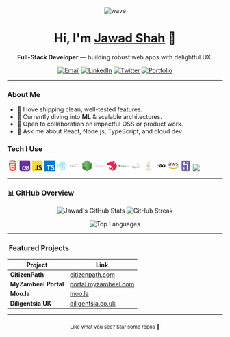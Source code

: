 <!-- Header -->
<div align="center">
  <img src="https://media2.giphy.com/media/79uMvMuByazSk1cZUX/giphy.gif?cid=ecf05e473ocvmlvn2df8dfx3uh3hrkom2vtc1e4udmv8z640&rid=giphy.gif&ct=s" alt="wave" width="72" height="72" />
  <h1>Hi, I'm <a href="https://jawad114.github.io/" title="Portfolio">Jawad Shah</a> 👋</h1>
  <p><b>Full-Stack Developer</b> — building robust web apps with delightful UX.</p>
  <p>
    <a href="mailto:col.jawadshahak47@gmail.com"><img alt="Email" src="https://img.shields.io/badge/Email-Contact-informational?style=flat-square&logo=gmail"></a>
    <a href="https://www.linkedin.com/in/jawad-shah/"><img alt="LinkedIn" src="https://img.shields.io/badge/LinkedIn-Connect-blue?style=flat-square&logo=linkedin"></a>
    <a href="https://twitter.com/private_boii"><img alt="Twitter" src="https://img.shields.io/badge/Twitter-Follow-1DA1F2?style=flat-square&logo=twitter"></a>
    <a href="https://jawad114.github.io/"><img alt="Portfolio" src="https://img.shields.io/badge/Portfolio-Visit-0ea5e9?style=flat-square&logo=vercel"></a>
  </p>
</div>

---

### About Me
- 🚀 I love shipping clean, well-tested features.
- 🌱 Currently diving into **ML** & scalable architectures.
- 🤝 Open to collaboration on impactful OSS or product work.
- 💬 Ask me about React, Node.js, TypeScript, and cloud dev.

### Tech I Use
<p>
<code><img height="25" src="https://raw.githubusercontent.com/github/explore/master/topics/html/html.png"></code>
<code><img height="25" src="https://raw.githubusercontent.com/github/explore/master/topics/css/css.png"></code>
<code><img height="25" src="https://raw.githubusercontent.com/github/explore/master/topics/javascript/javascript.png"></code>
<code><img height="25" src="https://raw.githubusercontent.com/github/explore/master/topics/typescript/typescript.png"></code>
<code><img height="25" src="https://raw.githubusercontent.com/github/explore/master/topics/react/react.png"></code>
<code><img height="25" src="https://raw.githubusercontent.com/github/explore/master/topics/nextjs/nextjs.png"></code>
<code><img height="25" src="https://raw.githubusercontent.com/github/explore/master/topics/nodejs/nodejs.png"></code>
<code><img height="25" src="https://raw.githubusercontent.com/github/explore/master/topics/express/express.png"></code>
<code><img height="25" src="https://raw.githubusercontent.com/github/explore/master/topics/nestjs/nestjs.png"></code>
<code><img height="25" src="https://raw.githubusercontent.com/github/explore/master/topics/mongodb/mongodb.png"></code>
<code><img height="25" src="https://raw.githubusercontent.com/github/explore/master/topics/mysql/mysql.png"></code>
<code><img height="25" src="https://raw.githubusercontent.com/github/explore/master/topics/java/java.png"></code>
<code><img height="25" src="https://raw.githubusercontent.com/github/explore/master/topics/go/go.png"></code>
<code><img height="25" src="https://raw.githubusercontent.com/devicons/devicon/master/icons/amazonwebservices/amazonwebservices-original.svg"></code>
<code><img height="25" src="https://raw.githubusercontent.com/devicons/devicon/master/icons/heroku/heroku-plain.svg"></code>
<code><img height="25" src="https://raw.githubusercontent.com/reduxjs/redux/master/logo/logo.png"></code>

</p>

---

### 📊 GitHub Overview
<div align="center">
  <!-- Stats (includes private + all commits) -->
  <img 
    src="https://github-readme-stats.vercel.app/api?username=jawad114&show_icons=true&include_all_commits=true&count_private=true&rank_icon=github&theme=tokyonight&hide_border=true&cache_seconds=1800" 
    alt="Jawad's GitHub Stats" height="165" />
  <!-- Streak -->
  <img 
    src="https://streak-stats.demolab.com?user=jawad114&theme=tokyonight&hide_border=true" 
    alt="GitHub Streak" height="165" />
</div>

<!-- Top languages note: based on repo size, not activity -->
<p align="center">
  <img 
    src="https://github-readme-stats.vercel.app/api/top-langs/?username=jawad114&layout=compact&langs_count=10&theme=tokyonight&hide_border=true&cache_seconds=1800" 
    alt="Top Languages" height="165" />
</p>

---
### ​ Featured Projects

| Project | Link |
|---------|------|
| **CitizenPath** | [citizenpath.com](https://citizenpath.com/) |
| **MyZambeel Portal** | [portal.myzambeel.com](https://portal.myzambeel.com/login) |
| **Moo.la** | [moo.la](https://moo.la/) |
| **Diligentsia UK** | [diligentsia.co.uk](https://diligentsia.co.uk/) |


---

<div align="center">
  <sub>Like what you see? Star some repos 💙</sub>
</div>
